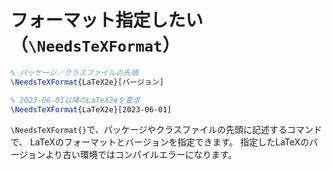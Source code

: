 # フォーマット指定したい（`\NeedsTeXFormat`）

```latex
% パッケージ／クラスファイルの先頭
\NeedsTeXFormat{LaTeX2e}[バージョン]

% 2023-06-01以降のLaTeX2eを要求
\NeedsTeXFormat{LaTeX2e}[2023-06-01]
```

`\NeedsTeXFormat{}`で、パッケージやクラスファイルの先頭に記述するコマンドで、
LaTeXのフォーマットとバージョンを指定できます。
指定したLaTeXのバージョンより古い環境ではコンパイルエラーになります。

